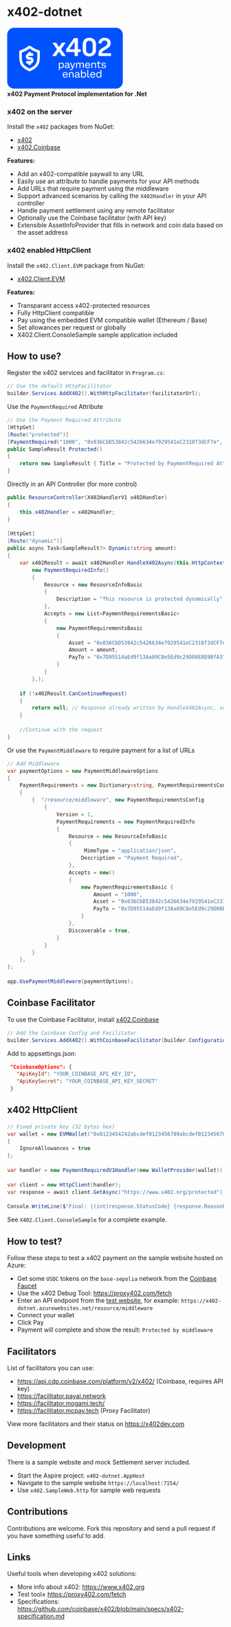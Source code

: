 # x402-dotnet

![x402 payments enabled](https://github.com/michielpost/x402-dotnet/raw/master/images/x402-button-small.png)  
**x402 Payment Protocol implementation for .Net**  

### x402 on the server
Install the `x402` packages from NuGet:
- [x402](https://nuget.org/packages/x402)
- [x402.Coinbase](https://nuget.org/packages/x402)

**Features:**
- Add an x402-compatible paywall to any URL  
- Easily use an attribute to handle payments for your API methods  
- Add URLs that require payment using the middleware  
- Support advanced scenarios by calling the `X402Handler` in your API controller  
- Handle payment settlement using any remote facilitator  
- Optionally use the Coinbase facilitator (with API key)
- Extensible AssetInfoProvider that fills in network and coin data based on the asset address

### x402 enabled HttpClient
Install the `x402.Client.EVM` package from NuGet:
- [x402.Client.EVM](https://nuget.org/packages/x402.Client.EVM)

**Features:**
- Transparant access x402-protected resources
- Fully HttpClient compatible
- Pay using the embedded EVM compatible wallet (Ethereum / Base)
- Set allowances per request or globally
- X402.Client.ConsoleSample sample application included

## How to use?

Register the x402 services and facilitator in `Program.cs`:
```cs
// Use the default HttpFacilitator
builder.Services.AddX402().WithHttpFacilitator(facilitatorUrl);
```

Use the `PaymentRequired` Attribute
```cs
// Use the Payment Required Attribute
[HttpGet]
[Route("protected")]
[PaymentRequired("1000", "0x036CbD53842c5426634e7929541eC2318f3dCF7e", "0xYourAddressHere")]
public SampleResult Protected()
{
    return new SampleResult { Title = "Protected by PaymentRequired Attribute" };
}

```
Directly in an API Controller (for more control)
```cs
public ResourceController(X402HandlerV1 x402Handler)
{
    this.x402Handler = x402Handler;
}

[HttpGet]
[Route("dynamic")]
public async Task<SampleResult?> Dynamic(string amount)
{
    var x402Result = await x402Handler.HandleX402Async(this.HttpContext,
        new PaymentRequiredInfo()
        {
            Resource = new ResourceInfoBasic
            {
                Description = "This resource is protected dynamically",
            },
            Accepts = new List<PaymentRequirementsBasic>
            {
                new PaymentRequirementsBasic
                {
                    Asset = "0x036CbD53842c5426634e7929541eC2318f3dCF7e",
                    Amount = amount,
                    PayTo = "0x7D95514aEd9f13Aa89C8e5Ed9c29D08E8E9BfA37",
                }
            }
        },);

    if (!x402Result.CanContinueRequest)
    {
        return null; // Response already written by HandleX402Async, so just exit
    }

    //Continue with the request
}
```


Or use the `PaymentMiddleware` to require payment for a list of URLs
```cs
// Add Middleware
var paymentOptions = new PaymentMiddlewareOptions
{
    PaymentRequirements = new Dictionary<string, PaymentRequirementsConfig>()
    {
        {  "/resource/middleware", new PaymentRequirementsConfig
            {
                Version = 1,
                PaymentRequirements = new PaymentRequiredInfo
                {
                    Resource = new ResourceInfoBasic
                    {
                         MimeType = "application/json",
                        Description = "Payment Required",
                    },
                    Accepts = new()
                    {
                        new PaymentRequirementsBasic {
                            Amount = "1000",
                            Asset = "0x036CbD53842c5426634e7929541eC2318f3dCF7e",
                            PayTo = "0x7D95514aEd9f13Aa89C8e5Ed9c29D08E8E9BfA37", // Replace with your actual wallet address
                        }
                    },
                    Discoverable = true,
                }
            }
        }
    },
};

app.UsePaymentMiddleware(paymentOptions);

```

## Coinbase Facilitator
To use the Coinbase Facilitator, install [x402.Coinbase](https://nuget.org/packages/x402.Coinbase)

```cs
// Add the Coinbase Config and Facilitator
builder.Services.AddX402().WithCoinbaseFacilitator(builder.Configuration);
```

Add to appsettings.json:
```json
 "CoinbaseOptions": {
   "ApiKeyId": "YOUR_COINBASE_API_KEY_ID",
   "ApiKeySecret": "YOUR_COINBASE_API_KEY_SECRET"
 }
```

## x402 HttpClient

```cs
// Fixed private key (32 bytes hex)
var wallet = new EVMWallet("0x0123454242abcdef0123456789abcdef0123456789abcdef0123456789abcdef", chainId) //84532UL = base-sepolia
{
    IgnoreAllowances = true
};

var handler = new PaymentRequiredV1Handler(new WalletProvider(wallet));

var client = new HttpClient(handler);
var response = await client.GetAsync("https://www.x402.org/protected");

Console.WriteLine($"Final: {(int)response.StatusCode} {response.ReasonPhrase}");
```

See `X402.Client.ConsoleSample` for a complete example.


## How to test?
Follow these steps to test a x402 payment on the sample website hosted on Azure:
- Get some `USDC` tokens on the `base-sepolia` network from the [Coinbase Faucet](https://faucet.circle.com/)
- Use the x402 Debug Tool: https://proxy402.com/fetch
- Enter an API endpoint from the [test website](https://x402-dotnet.azurewebsites.net/), for example: `https://x402-dotnet.azurewebsites.net/resource/middleware`
- Connect your wallet
- Click Pay
- Payment will complete and show the result: `Protected by middleware`


## Facilitators
List of facilitators you can use:
- https://api.cdp.coinbase.com/platform/v2/x402/ (Coinbase, requires API key)
- https://facilitator.payai.network
- https://facilitator.mogami.tech/
- https://facilitator.mcpay.tech (Proxy Facilitator)

View more facilitators and their status on https://x402dev.com


## Development
There is a sample website and mock Settlement server included.  
- Start the Aspire project: `x402-dotnet.AppHost`
- Navigate to the sample website `https://localhost:7154/`
- Use `x402.SampleWeb.http` for sample web requests

## Contributions
Contributions are welcome. Fork this repository and send a pull request if you have something useful to add.


## Links
Useful tools when developing x402 solutions:
- More info about x402: https://www.x402.org
- Test tool± https://proxy402.com/fetch
- Specifications: https://github.com/coinbase/x402/blob/main/specs/x402-specification.md

